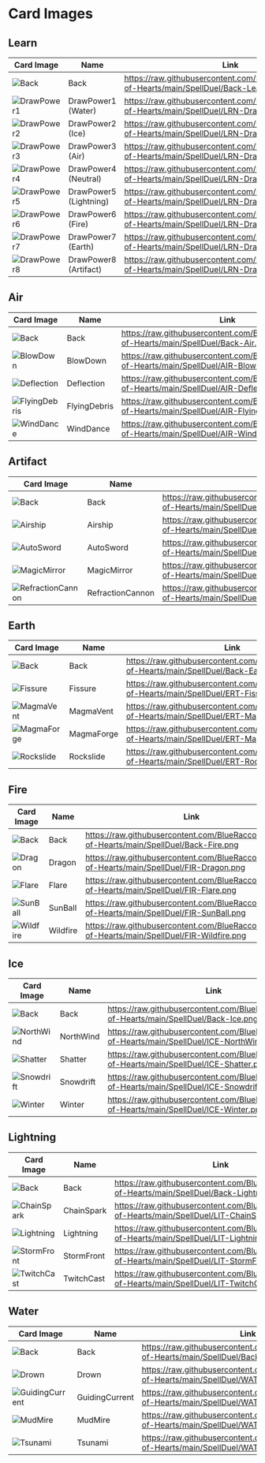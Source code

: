 

# Card Images

## Learn
| Card Image | Name | Link |
|-|-|-|
| ![Back](https://raw.githubusercontent.com/BlueRaccoon/Spade-of-Hearts/main/SpellDuel/Back-Learn.png) | Back | https://raw.githubusercontent.com/BlueRaccoon/Spade-of-Hearts/main/SpellDuel/Back-Learn.png |
| ![DrawPower1](https://raw.githubusercontent.com/BlueRaccoon/Spade-of-Hearts/main/SpellDuel/LRN-DrawPower1.png) | DrawPower1 (Water) | https://raw.githubusercontent.com/BlueRaccoon/Spade-of-Hearts/main/SpellDuel/LRN-DrawPower1.png |
| ![DrawPower2](https://raw.githubusercontent.com/BlueRaccoon/Spade-of-Hearts/main/SpellDuel/LRN-DrawPower2.png) | DrawPower2 (Ice) | https://raw.githubusercontent.com/BlueRaccoon/Spade-of-Hearts/main/SpellDuel/LRN-DrawPower2.png |
| ![DrawPower3](https://raw.githubusercontent.com/BlueRaccoon/Spade-of-Hearts/main/SpellDuel/LRN-DrawPower3.png) | DrawPower3 (Air) | https://raw.githubusercontent.com/BlueRaccoon/Spade-of-Hearts/main/SpellDuel/LRN-DrawPower3.png |
| ![DrawPower4](https://raw.githubusercontent.com/BlueRaccoon/Spade-of-Hearts/main/SpellDuel/LRN-DrawPower4.png) | DrawPower4 (Neutral) | https://raw.githubusercontent.com/BlueRaccoon/Spade-of-Hearts/main/SpellDuel/LRN-DrawPower4.png |
| ![DrawPower5](https://raw.githubusercontent.com/BlueRaccoon/Spade-of-Hearts/main/SpellDuel/LRN-DrawPower5.png) | DrawPower5 (Lightning) | https://raw.githubusercontent.com/BlueRaccoon/Spade-of-Hearts/main/SpellDuel/LRN-DrawPower5.png |
| ![DrawPower6](https://raw.githubusercontent.com/BlueRaccoon/Spade-of-Hearts/main/SpellDuel/LRN-DrawPower6.png) | DrawPower6 (Fire) | https://raw.githubusercontent.com/BlueRaccoon/Spade-of-Hearts/main/SpellDuel/LRN-DrawPower6.png |
| ![DrawPower7](https://raw.githubusercontent.com/BlueRaccoon/Spade-of-Hearts/main/SpellDuel/LRN-DrawPower7.png) | DrawPower7 (Earth) | https://raw.githubusercontent.com/BlueRaccoon/Spade-of-Hearts/main/SpellDuel/LRN-DrawPower7.png |
| ![DrawPower8](https://raw.githubusercontent.com/BlueRaccoon/Spade-of-Hearts/main/SpellDuel/LRN-DrawPower8.png) | DrawPower8 (Artifact) | https://raw.githubusercontent.com/BlueRaccoon/Spade-of-Hearts/main/SpellDuel/LRN-DrawPower8.png |

## Air
| Card Image | Name | Link |
|-|-|-|
| ![Back](https://raw.githubusercontent.com/BlueRaccoon/Spade-of-Hearts/main/SpellDuel/Back-Air.png) | Back |https://raw.githubusercontent.com/BlueRaccoon/Spade-of-Hearts/main/SpellDuel/Back-Air.png |
| ![BlowDown](https://raw.githubusercontent.com/BlueRaccoon/Spade-of-Hearts/main/SpellDuel/AIR-BlowDown.png) | BlowDown | https://raw.githubusercontent.com/BlueRaccoon/Spade-of-Hearts/main/SpellDuel/AIR-BlowDown.png |
| ![Deflection](https://raw.githubusercontent.com/BlueRaccoon/Spade-of-Hearts/main/SpellDuel/AIR-Deflection.png) | Deflection | https://raw.githubusercontent.com/BlueRaccoon/Spade-of-Hearts/main/SpellDuel/AIR-Deflection.png |
| ![FlyingDebris](https://raw.githubusercontent.com/BlueRaccoon/Spade-of-Hearts/main/SpellDuel/AIR-FlyingDebris.png) | FlyingDebris | https://raw.githubusercontent.com/BlueRaccoon/Spade-of-Hearts/main/SpellDuel/AIR-FlyingDebris.png |
| ![WindDance](https://raw.githubusercontent.com/BlueRaccoon/Spade-of-Hearts/main/SpellDuel/AIR-WindDance.png) | WindDance | https://raw.githubusercontent.com/BlueRaccoon/Spade-of-Hearts/main/SpellDuel/AIR-WindDance.png |


## Artifact
| Card Image | Name | Link |
|-|-|-|
| ![Back](https://raw.githubusercontent.com/BlueRaccoon/Spade-of-Hearts/main/SpellDuel/Back-Artifact.png) | Back | https://raw.githubusercontent.com/BlueRaccoon/Spade-of-Hearts/main/SpellDuel/Back-Artifact.png |
| ![Airship](https://raw.githubusercontent.com/BlueRaccoon/Spade-of-Hearts/main/SpellDuel/ART-Airship.png) | Airship | https://raw.githubusercontent.com/BlueRaccoon/Spade-of-Hearts/main/SpellDuel/ART-Airship.png |
| ![AutoSword](https://raw.githubusercontent.com/BlueRaccoon/Spade-of-Hearts/main/SpellDuel/ART-AutoSword.png) | AutoSword | https://raw.githubusercontent.com/BlueRaccoon/Spade-of-Hearts/main/SpellDuel/ART-AutoSword.png |
| ![MagicMirror](https://raw.githubusercontent.com/BlueRaccoon/Spade-of-Hearts/main/SpellDuel/ART-MagicMirror.png) | MagicMirror | https://raw.githubusercontent.com/BlueRaccoon/Spade-of-Hearts/main/SpellDuel/ART-MagicMirror.png |
| ![RefractionCannon](https://raw.githubusercontent.com/BlueRaccoon/Spade-of-Hearts/main/SpellDuel/ART-RefractionCannon.png) | RefractionCannon | https://raw.githubusercontent.com/BlueRaccoon/Spade-of-Hearts/main/SpellDuel/ART-RefractionCannon.png |

## Earth
| Card Image | Name | Link |
|-|-|-|
| ![Back](https://raw.githubusercontent.com/BlueRaccoon/Spade-of-Hearts/main/SpellDuel/Back-Earth.png) | Back | https://raw.githubusercontent.com/BlueRaccoon/Spade-of-Hearts/main/SpellDuel/Back-Earth.png |
| ![Fissure](https://raw.githubusercontent.com/BlueRaccoon/Spade-of-Hearts/main/SpellDuel/ERT-Fissure.png) | Fissure | https://raw.githubusercontent.com/BlueRaccoon/Spade-of-Hearts/main/SpellDuel/ERT-Fissure.png |
| ![MagmaVent](https://raw.githubusercontent.com/BlueRaccoon/Spade-of-Hearts/main/SpellDuel/ERT-MagmaVent.png) | MagmaVent | https://raw.githubusercontent.com/BlueRaccoon/Spade-of-Hearts/main/SpellDuel/ERT-MagmaVent.png |
| ![MagmaForge](https://raw.githubusercontent.com/BlueRaccoon/Spade-of-Hearts/main/SpellDuel/ERT-MagmaForge.png) | MagmaForge | https://raw.githubusercontent.com/BlueRaccoon/Spade-of-Hearts/main/SpellDuel/ERT-MagmaForge.png |
| ![Rockslide](https://raw.githubusercontent.com/BlueRaccoon/Spade-of-Hearts/main/SpellDuel/ERT-Rockslide.png) | Rockslide | https://raw.githubusercontent.com/BlueRaccoon/Spade-of-Hearts/main/SpellDuel/ERT-Rockslide.png |

## Fire
| Card Image | Name | Link |
|-|-|-|
| ![Back](https://raw.githubusercontent.com/BlueRaccoon/Spade-of-Hearts/main/SpellDuel/Back-Fire.png) | Back | https://raw.githubusercontent.com/BlueRaccoon/Spade-of-Hearts/main/SpellDuel/Back-Fire.png |
| ![Dragon](https://raw.githubusercontent.com/BlueRaccoon/Spade-of-Hearts/main/SpellDuel/FIR-Dragon.png) | Dragon | https://raw.githubusercontent.com/BlueRaccoon/Spade-of-Hearts/main/SpellDuel/FIR-Dragon.png |
| ![Flare](https://raw.githubusercontent.com/BlueRaccoon/Spade-of-Hearts/main/SpellDuel/FIR-Flare.png) | Flare | https://raw.githubusercontent.com/BlueRaccoon/Spade-of-Hearts/main/SpellDuel/FIR-Flare.png |
| ![SunBall](https://raw.githubusercontent.com/BlueRaccoon/Spade-of-Hearts/main/SpellDuel/FIR-SunBall.png) | SunBall | https://raw.githubusercontent.com/BlueRaccoon/Spade-of-Hearts/main/SpellDuel/FIR-SunBall.png |
| ![Wildfire](https://raw.githubusercontent.com/BlueRaccoon/Spade-of-Hearts/main/SpellDuel/FIR-Wildfire.png) | Wildfire | https://raw.githubusercontent.com/BlueRaccoon/Spade-of-Hearts/main/SpellDuel/FIR-Wildfire.png |

## Ice
| Card Image | Name | Link |
|-|-|-|
| ![Back](https://raw.githubusercontent.com/BlueRaccoon/Spade-of-Hearts/main/SpellDuel/Back-Ice.png) | Back | https://raw.githubusercontent.com/BlueRaccoon/Spade-of-Hearts/main/SpellDuel/Back-Ice.png |
| ![NorthWind](https://raw.githubusercontent.com/BlueRaccoon/Spade-of-Hearts/main/SpellDuel/ICE-NorthWind.png) | NorthWind | https://raw.githubusercontent.com/BlueRaccoon/Spade-of-Hearts/main/SpellDuel/ICE-NorthWind.png |
| ![Shatter](https://raw.githubusercontent.com/BlueRaccoon/Spade-of-Hearts/main/SpellDuel/ICE-Shatter.png) | Shatter | https://raw.githubusercontent.com/BlueRaccoon/Spade-of-Hearts/main/SpellDuel/ICE-Shatter.png |
| ![Snowdrift](https://raw.githubusercontent.com/BlueRaccoon/Spade-of-Hearts/main/SpellDuel/ICE-Snowdrift.png) | Snowdrift | https://raw.githubusercontent.com/BlueRaccoon/Spade-of-Hearts/main/SpellDuel/ICE-Snowdrift.png |
| ![Winter](https://raw.githubusercontent.com/BlueRaccoon/Spade-of-Hearts/main/SpellDuel/ICE-Winter.png) | Winter | https://raw.githubusercontent.com/BlueRaccoon/Spade-of-Hearts/main/SpellDuel/ICE-Winter.png |

## Lightning
| Card Image | Name | Link |
|-|-|-|
| ![Back](https://raw.githubusercontent.com/BlueRaccoon/Spade-of-Hearts/main/SpellDuel/Back-Lightning.png) | Back | https://raw.githubusercontent.com/BlueRaccoon/Spade-of-Hearts/main/SpellDuel/Back-Lightning.png |
| ![ChainSpark](https://raw.githubusercontent.com/BlueRaccoon/Spade-of-Hearts/main/SpellDuel/LIT-ChainSpark.png) | ChainSpark | https://raw.githubusercontent.com/BlueRaccoon/Spade-of-Hearts/main/SpellDuel/LIT-ChainSpark.png |
| ![Lightning](https://raw.githubusercontent.com/BlueRaccoon/Spade-of-Hearts/main/SpellDuel/LIT-Lightning.png) | Lightning | https://raw.githubusercontent.com/BlueRaccoon/Spade-of-Hearts/main/SpellDuel/LIT-Lightning.png |
| ![StormFront](https://raw.githubusercontent.com/BlueRaccoon/Spade-of-Hearts/main/SpellDuel/LIT-StormFront.png) | StormFront | https://raw.githubusercontent.com/BlueRaccoon/Spade-of-Hearts/main/SpellDuel/LIT-StormFront.png |
| ![TwitchCast](https://raw.githubusercontent.com/BlueRaccoon/Spade-of-Hearts/main/SpellDuel/LIT-TwitchCast.png) | TwitchCast | https://raw.githubusercontent.com/BlueRaccoon/Spade-of-Hearts/main/SpellDuel/LIT-TwitchCast.png |

## Water
| Card Image | Name | Link |
|-|-|-|
| ![Back](https://raw.githubusercontent.com/BlueRaccoon/Spade-of-Hearts/main/SpellDuel/Back-Water.png) | Back | https://raw.githubusercontent.com/BlueRaccoon/Spade-of-Hearts/main/SpellDuel/Back-Water.png |
| ![Drown](https://raw.githubusercontent.com/BlueRaccoon/Spade-of-Hearts/main/SpellDuel/WAT-Drown.png) | Drown | https://raw.githubusercontent.com/BlueRaccoon/Spade-of-Hearts/main/SpellDuel/WAT-Drown.png |
| ![GuidingCurrent](https://raw.githubusercontent.com/BlueRaccoon/Spade-of-Hearts/main/SpellDuel/WAT-GuidingCurrent.png) | GuidingCurrent | https://raw.githubusercontent.com/BlueRaccoon/Spade-of-Hearts/main/SpellDuel/WAT-GuidingCurrent.png |
| ![MudMire](https://raw.githubusercontent.com/BlueRaccoon/Spade-of-Hearts/main/SpellDuel/WAT-MudMire.png) | MudMire | https://raw.githubusercontent.com/BlueRaccoon/Spade-of-Hearts/main/SpellDuel/WAT-MudMire.png |
| ![Tsunami](https://raw.githubusercontent.com/BlueRaccoon/Spade-of-Hearts/main/SpellDuel/WAT-Tsunami.png) | Tsunami | https://raw.githubusercontent.com/BlueRaccoon/Spade-of-Hearts/main/SpellDuel/WAT-Tsunami.png |


